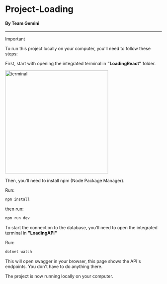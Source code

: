 
# Project-Loading

#### By Team Gemini

---


> [!IMPORTANT]
> To run this project locally on your computer, you'll need to follow these steps:

First, start with opening the integrated terminal in **"LoadingReact"** folder.

<img width="331" alt="terminal" src="https://github.com/PRO202-Team-Gemini/LoadingV2/assets/114475257/cb04fa10-1727-4278-bf74-2aad349a3dca">


Then, you'll need to install npm (Node Package Manager).

Run:
```sh
npm install
```
then run:
```sh
npm run dev
```

To start the connection to the database, you'll need to open the integrated terminal in **"LoadingAPI"**

Run:
```sh
dotnet watch
```

This will open swagger in your browser, this page shows the API's endpoints. You don't have to do anything there.

The project is now running locally on your computer.

